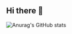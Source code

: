 ## Hi there 👋

![Anurag's GitHub stats](https://github-readme-stats.vercel.app/api?username=sartib&show_icons=true&theme=radical)
